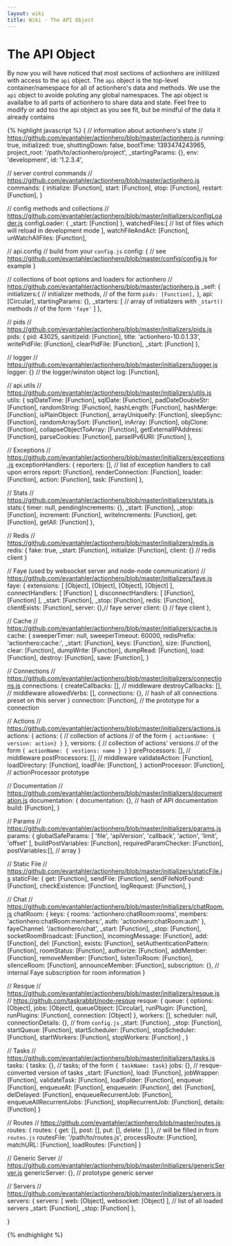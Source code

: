 ```yaml
---
layout: wiki
title: Wiki - The API Object
---
```


# The API Object

By now you will have noticed that most sections of actionhero are initilized with access to the `api` object.  The `api` object is the top-level container/namespace for all of actionhero's data and methods.  We use the `api` object to avoide poluting any global namespaces.  The api object is availalbe to all parts of actionhero to share data and state.  Feel free to modify or add too the api object as you see fit, but be mindful of the data it already contains

{% highlight javascript %}
{ 
  // information about actionhero's state
  // https://github.com/evantahler/actionhero/blob/master/actionhero.js
  running: true,
  initialized: true,
  shuttingDown: false,
  bootTime: 1393474243965,
  project_root: '/path/to/actionhero/project',
  _startingParams: {},
  env: 'development',
  id: '1.2.3.4',

  // server control commands
  // https://github.com/evantahler/actionhero/blob/master/actionhero.js
  commands: {
    initialize: [Function],
    start: [Function],
    stop: [Function],
    restart: [Function],
  }

  // config methods and collections
  // https://github.com/evantahler/actionhero/blob/master/initializers/configLoader.js
  configLoader: { _start: [Function] },
  watchedFiles:[ 
    // list of files which will reload in development mode
  ],
  watchFileAndAct: [Function],
  unWatchAllFiles: [Function],

  // api.config
  // build from your `config.js`
  config: {
    // see https://github.com/evantahler/actionhero/blob/master/config/config.js for example
  }

  // collections of boot options and loaders for actionhero 
  // https://github.com/evantahler/actionhero/blob/master/actionhero.js
  _self: { 
    initializers:{ 
      // initializer methods,
      // of the form `pids: [Function],`
    },
    api: [Circular],
    startingParams: {},
    _starters: [
     // array of initializers with `_start()` methods
     // of the form `'faye'`
    ] 
  },
  
  // pids
  // https://github.com/evantahler/actionhero/blob/master/initializers/pids.js
  pids: { 
    pid: 43025,
    sanitizeId: [Function],
    title: 'actionhero-10.0.1.33',
    writePidFile: [Function],
    clearPidFile: [Function],
    _start: [Function] 
  },

  // logger
  // https://github.com/evantahler/actionhero/blob/master/initializers/logger.js
  logger: {} // the logger/winston object
  log: [Function],

  // api.utils
  // https://github.com/evantahler/actionhero/blob/master/initializers/utils.js
  utils: { 
    sqlDateTime: [Function],
    sqlDate: [Function],
    padDateDoubleStr: [Function],
    randomString: [Function],
    hashLength: [Function],
    hashMerge: [Function],
    isPlainObject: [Function],
    arrayUniqueify: [Function],
    sleepSync: [Function],
    randomArraySort: [Function],
    inArray: [Function],
    objClone: [Function],
    collapseObjectToArray: [Function],
    getExternalIPAddress: [Function],
    parseCookies: [Function],
    parseIPv6URI: [Function] 
  },

  // Exceptions 
  // https://github.com/evantahler/actionhero/blob/master/initializers/exceptions.js
  exceptionHandlers: { 
    reporters: [], // list of exception handlers to call upon errors
    report: [Function],
    renderConnection: [Function],
    loader: [Function],
    action: [Function],
    task: [Function] 
  },
  
  // Stats
  // https://github.com/evantahler/actionhero/blob/master/initializers/stats.js
  stats:{ 
    timer: null,
    pendingIncrements: {},
    _start: [Function],
    _stop: [Function],
    increment: [Function],
    writeIncrements: [Function],
    get: [Function],
    getAll: [Function] 
  },
  
  // Redis
  // https://github.com/evantahler/actionhero/blob/master/initializers/redis.js
  redis: { 
    fake: true,
    _start: [Function],
    initialize: [Function],
    client: {} // redis client
  }
  
  // Faye (used by websocket server and node-node communication)
  // https://github.com/evantahler/actionhero/blob/master/initializers/faye.js
  faye: {
    extensions: [ [Object], [Object], [Object], [Object] ],
    connectHandlers: [ [Function] ],
    disconnectHandlers: [ [Function], [Function] ],
    _start: [Function],
    _stop: [Function],
    redis: [Function],
    clientExists: [Function],
    server: {},// faye server 
    client: {} // faye client
  },
  
  // Cache
  // https://github.com/evantahler/actionhero/blob/master/initializers/cache.js
  cache: {
    sweeperTimer: null,
    sweeperTimeout: 60000,
    redisPrefix: 'actionhero:cache:',
    _start: [Function],
    keys: [Function],
    size: [Function],
    clear: [Function],
    dumpWrite: [Function],
    dumpRead: [Function],
    load: [Function],
    destroy: [Function],
    save: [Function],
  }
  
  // Connections
  // https://github.com/evantahler/actionhero/blob/master/initializers/connections.js
  connections: {
    createCallbacks: [],  // middleware
    destroyCallbacks: [], // middleware
    allowedVerbs: [],
    connections: {}, // hash of all connections preset on this server
  }
  connection: [Function], // the prototype for a connection
  
  // Actions
  // https://github.com/evantahler/actionhero/blob/master/initializers/actions.js
  actions: {
    actions: {
      // collection of actions
      // of the form `{ actionName: { version: action} }`
    },
    versions: {
      // collection of actions' versions
      // of the form `{ actionName: { vestions: name } }`
    }
    preProcessors: [],  // middleware
    postProcessors: [], // middleware
    validateAction: [Function],
    loadDirectory: [Function],
    loadFile: [Function],
  }
  actionProcessor: [Function], // actionProcessor prototype

  // Documentation
  // https://github.com/evantahler/actionhero/blob/master/initializers/documentation.js
  documentation: {
    documentation: {}, // hash of API documentation
    build: [Function],
  }
  
  // Params
  // https://github.com/evantahler/actionhero/blob/master/initializers/params.js
  params: {
    globalSafeParams: [ 'file', 'apiVersion', 'callback', 'action', 'limit', 'offset' ],
    buildPostVariables: [Function],
    requiredParamChecker: [Function],
    postVariables:[], // array
  }
  
  // Static File
  // https://github.com/evantahler/actionhero/blob/master/initializers/staticFile.js
  staticFile: {
    get: [Function],
    sendFile: [Function],
    sendFileNotFound: [Function],
    checkExistence: [Function],
    logRequest: [Function],
  }
  
  // Chat
  // https://github.com/evantahler/actionhero/blob/master/initializers/chatRoom.js
  chatRoom: {
    keys: { 
      rooms: 'actionhero:chatRoom:rooms',
      members: 'actionhero:chatRoom:members:',
      auth: 'actionhero:chatRoom:auth' 
    },
    fayeChannel: '/actionhero/chat',
    _start: [Function],
    _stop: [Function],
    socketRoomBroadcast: [Function],
    incomingMessage: [Function],
    add: [Function],
    del: [Function],
    exists: [Function],
    setAuthenticationPattern: [Function],
    roomStatus: [Function],
    authorize: [Function],
    addMember: [Function],
    removeMember: [Function],
    listenToRoom: [Function],
    silenceRoom: [Function],
    announceMember: [Function],
    subscription: {}, // internal Faye subscription for room information
  }
  
  // Resque
  // https://github.com/evantahler/actionhero/blob/master/initializers/resque.js
  // https://github.com/taskrabbit/node-resque
  resque: {
    queue: { 
      options: [Object],
      jobs: [Object],
      queueObject: [Circular],
      runPlugin: [Function],
      runPlugins: [Function],
      connection: [Object] 
    },
    workers: [],
    scheduler: null,
    connectionDetails: {}, // from `config.js`
    _start: [Function],
    _stop: [Function],
    startQueue: [Function],
    startScheduler: [Function],
    stopScheduler: [Function],
    startWorkers: [Function],
    stopWorkers: [Function] ,
  }
  
  // Tasks
  // https://github.com/evantahler/actionhero/blob/master/initializers/tasks.js
  tasks: {
    tasks: {}, // tasks; of the form `{ taskName: task}`
    jobs: {}, // resque-converted version of tasks
    _start: [Function],
    load: [Function],
    jobWrapper: [Function],
    validateTask: [Function],
    loadFolder: [Function],
    enqueue: [Function],
    enqueueAt: [Function],
    enqueueIn: [Function],
    del: [Function],
    delDelayed: [Function],
    enqueueRecurrentJob: [Function],
    enqueueAllRecurrentJobs: [Function],
    stopRecurrentJob: [Function],
    details: [Function] 
  }
  
  // Routes
  // https://github.com/evantahler/actionhero/blob/master/routes.js
  routes: {
    routes: { get: [], post: [], put: [], delete: [] }, // will be filled in from `routes.js`
    routesFile: '/path/to/routes.js',
    processRoute: [Function],
    matchURL: [Function],
    loadRoutes: [Function]
  }
  
  // Generic Server
  // https://github.com/evantahler/actionhero/blob/master/initializers/genericServer.js
  genericServer: {}, // prototype generic server
 
  // Servers
  // https://github.com/evantahler/actionhero/blob/master/initializers/servers.js
  servers:
   { servers: [ web: [Object], websocket: [Object] ], // list of all loaded servers
     _start: [Function],
     _stop: [Function] },
  
 }

{% endhighlight %}